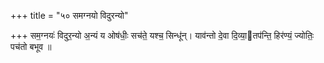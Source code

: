 +++
title = "५० समग्नयो विदुरन्यो"

+++
सम॒ग्नयः॑ विदुर॒न्यो अ॒न्यं य ओष॑धीः॒ सच॑ते॒ यश्च॒ सिन्धू॑न्। याव॑न्तो दे॒वा दि॒व्या॒तप॑न्ति॒ हिर॑ण्यं॒ ज्योतिः॒ पच॑तो बभूव ॥